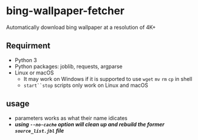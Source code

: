 # bing-wallpaper-fetcher
Automatically download bing wallpaper at a resolution of 4K+

## Requirment
- Python 3
- Python packages: joblib, requests, argparse
- Linux or macOS 
  - It may work on Windows if it is supported to use `wget` `mv` `rm` `cp` in shell
  - `start``stop` scripts only work on Linux and macOS

## usage
- parameters works as what their name idicates
- ***using `--no-cache` option will clean up and rebuild the former `source_list.jbl` file***
